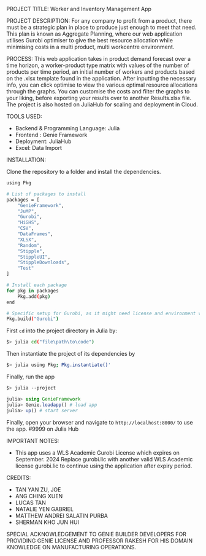 PROJECT TITLE: 
Worker and Inventory Management App

PROJECT DESCRIPTION:
For any company to profit from a product, there must be a strategic plan in place to produce just enough to meet that need. This plan is known as Aggregate Planning, where our web application utilises Gurobi optimiser to give the best resource allocation while minimising costs in a multi product, multi workcentre environment. 

PROCESS:
This web application takes in product demand forecast over a time horizon, a worker-product type matrix with values of the number of products per time period, an initial number of workers and products based on the .xlsx template found in the application. After inputting the necessary info, you can click optimise to view the various optimal resource allocations through the graphs. You can customise the costs and filter the graphs to your liking, before exporting your results over to another Results.xlsx file. The project is also hosted on JuliaHub for scaling and deployment in Cloud.

TOOLS USED:
- Backend & Programming Language: Julia
- Frontend : Genie Framework
- Deployment: JuliaHub
- Excel: Data Import

INSTALLATION:

Clone the repository to a folder and install the dependencies.

```bash
using Pkg

# List of packages to install
packages = [
    "GenieFramework",
    "JuMP",
    "Gurobi",
    "HiGHS",
    "CSV",
    "DataFrames",
    "XLSX",
    "Random",
    "Stipple",
    "StippleUI",
    "StippleDownloads",
    "Test"
]

# Install each package
for pkg in packages
    Pkg.add(pkg)
end

# Specific setup for Gurobi, as it might need license and environment variables set up
Pkg.build("Gurobi")
```

First `cd` into the project directory in Julia by:

```bash
$> julia cd("file\path\to\code")
```

Then instantiate the project of its dependencies by

```bash
$> julia using Pkg; Pkg.instantiate()'
```

Finally, run the app

```bash
$> julia --project
```

```julia
julia> using GenieFramework
julia> Genie.loadapp() # load app
julia> up() # start server
```

Finally, open your browser and navigate to `http://localhost:8000/` to use the app. #9999 on Julia Hub

IMPORTANT NOTES:
- This app uses a WLS Academic Gurobi License which expires on September. 2024 Replace gurobi.lic with another valid WLS Academic license gurobi.lic to continue using the application after expiry period.

CREDITS:
- TAN YAN ZU, JOE
- ANG CHING XUEN
- LUCAS TAN
- NATALIE YEN GABRIEL
- MATTHEW ANDREI SALATIN PURBA
- SHERMAN KHO JUN HUI

SPECIAL ACKNOWLEDGEMENT TO GENIE BUILDER DEVELOPERS FOR PROVIDING GENIE LICENSE AND PROFESSOR RAKESH FOR HIS DOMAIN KNOWLEDGE ON MANUFACTURING OPERATIONS.


